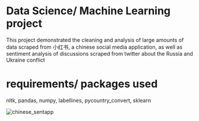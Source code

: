 # **Data Science/ Machine Learning project**

This project demonstrated the cleaning and analysis of large amounts of data scraped from 小红书, a chinese social media application, as well as sentiment analysis of discussions scraped from twitter about the Russia and Ukraine conflict

# requirements/ packages used

nltk, pandas, numpy, labellines, pycountry_convert, sklearn


![chinese_sentapp](https://user-images.githubusercontent.com/82896854/185474697-86758fa2-5026-4dc3-b7eb-b6e0e2ce2cbf.png)
